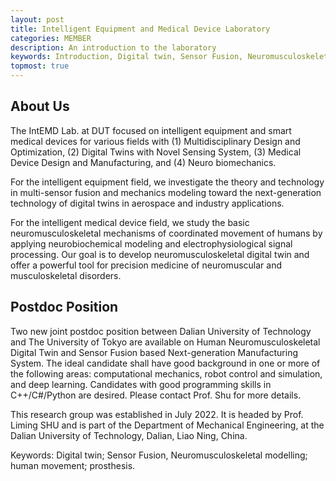 ```yaml
---
layout: post
title: Intelligent Equipment and Medical Device Laboratory
categories: MEMBER
description: An introduction to the laboratory
keywords: Introduction, Digital twin, Sensor Fusion, Neuromusculoskeletal modelling, human movement, prosthesis
topmost: true
---
```


## About Us

The IntEMD Lab. at DUT focused on intelligent equipment and smart medical devices for various fields with (1) Multidisciplinary Design and Optimization, (2) Digital Twins with Novel Sensing System, (3) Medical Device Design and Manufacturing, and (4) Neuro biomechanics.

For the intelligent equipment field, we investigate the theory and technology in multi-sensor fusion and mechanics modeling toward the next-generation technology of digital twins in aerospace and industry applications.

For the intelligent medical device field, we study the basic neuromusculoskeletal mechanisms of coordinated movement of humans by applying neurobiochemical modeling and electrophysiological signal processing. Our goal is to develop neuromusculoskeletal digital twin and offer a powerful tool for precision medicine of neuromuscular and musculoskeletal disorders.

## Postdoc Position

Two new joint postdoc position between Dalian University of Technology and The University of Tokyo are available on Human Neuromusculoskeletal Digital Twin and Sensor Fusion based Next-generation Manufacturing System. The ideal candidate shall have good background in one or more of the following areas: computational mechanics, robot control and simulation, and deep learning. Candidates with good programming skills in C++/C#/Python are desired. Please contact Prof. Shu for more details.

This research group was established in July 2022. It is headed by Prof. Liming SHU and is part of the Department of Mechanical Engineering, at the Dalian University of Technology, Dalian, Liao Ning, China. 

Keywords: Digital twin; Sensor Fusion, Neuromusculoskeletal modelling; human movement; prosthesis.
